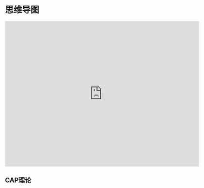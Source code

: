 
# 思维导图
<iframe id="embed_dom" name="embed_dom" frameborder="0" style="display:block;width:640px; height:480px;" src="https://www.processon.com/embed/6344dd2e0e3e740c57fdd769"></iframe>

## CAP理论

